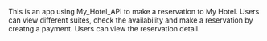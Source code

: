 This is an app using My_Hotel_API to make a reservation to My Hotel.
Users can view different suites, check the availability and make a reservation by creatng a payment. Users can view the reservation detail.
